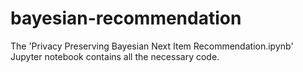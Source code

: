 # bayesian-recommendation

The 'Privacy Preserving Bayesian Next Item Recommendation.ipynb' Jupyter notebook contains all the necessary code.
